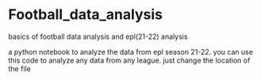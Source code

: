 # Football_data_analysis
basics of football data analysis and epl(21-22) analysis


a python notebook to analyze the data from epl season 21-22. you can use this code to analyze any data from any league. just change the location of the file

